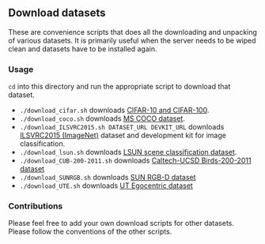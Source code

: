 ## Download datasets
These are convenience scripts that does all the downloading and
unpacking of various datasets. It is primarily useful when
the server needs to be wiped clean and datasets have to be
installed again.

### Usage
`cd` into this directory and run the appropriate script to
download that dataset.

- `./download_cifar.sh` downloads
[CIFAR-10 and CIFAR-100](https://www.cs.toronto.edu/~kriz/cifar.html).
- `./download_coco.sh` downloads
[MS COCO dataset](http://mscoco.org/).
- `./download_ILSVRC2015.sh DATASET_URL DEVKIT_URL` downloads
[ILSVRC2015 (ImageNet)](http://www.image-net.org) dataset
and development kit for image classification.
- `./download_lsun.sh` downloads
[LSUN scene classification dataset](http://lsun.cs.princeton.edu/#classification).
- `./download_CUB-200-2011.sh` downloads
[Caltech-UCSD Birds-200-2011 dataset](http://www.vision.caltech.edu/visipedia/CUB-200-2011.html)
- `./download_SUNRGB.sh` downloads
[SUN RGB-D dataset](http://rgbd.cs.princeton.edu/)
- `./download_UTE.sh` downloads
[UT Egocentric dataset](http://vision.cs.utexas.edu/projects/egocentric/download_register.html)

### Contributions
Please feel free to add your own download scripts for other datasets.
Please follow the conventions of the other scripts.
